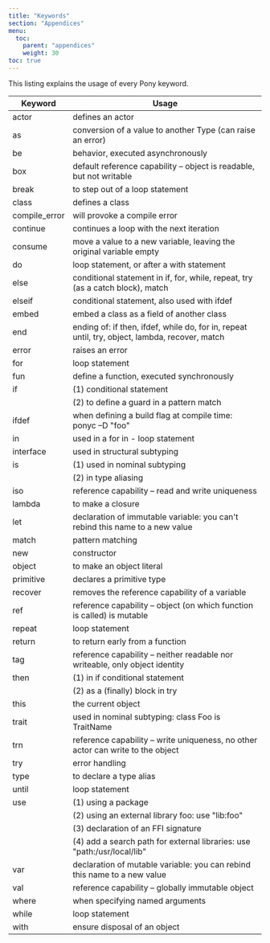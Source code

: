 ```yaml
---
title: "Keywords"
section: "Appendices"
menu:
  toc:
    parent: "appendices"
    weight: 30
toc: true
---
```


This listing explains the usage of every Pony keyword.

|Keyword | Usage|
| --- | --- |
| actor | defines an actor
| as | conversion of a value to another Type (can raise an error)
| be | behavior, executed asynchronously
| box | default reference capability – object is readable, but not writable
| break | to step out of a loop statement
| class | defines a class
| compile_error | will provoke a compile error 
| continue | continues a loop with the next iteration
| consume | move a value to a new variable, leaving the original variable empty
| do | loop statement, or after a with statement
| else | conditional statement in if, for, while, repeat, try (as a catch block), match 
| elseif | conditional statement, also used with ifdef
| embed | embed a class as a field of another class
| end | ending of: if then, ifdef, while do, for in, repeat until, try, object, lambda, recover, match
| error | raises an error
| for | loop statement
| fun | define a function, executed synchronously
| if  | (1) conditional statement
|     | (2) to define a guard in a pattern match
| ifdef | when defining a build flag at compile time:  ponyc –D "foo"
| in | used in a for in - loop statement
| interface | used in structural subtyping
| is | (1) used in nominal subtyping
|    | (2) in type aliasing
| iso | reference capability – read and write uniqueness
| lambda | to make a closure
| let | declaration of immutable variable: you can't rebind this name to a new value
| match | pattern matching
| new | constructor
| object | to make an object literal
| primitive | declares a primitive type
| recover | removes the reference capability of a variable
| ref | reference capability – object (on which function is called) is mutable
| repeat | loop statement
| return | to return early from a function
| tag | reference capability – neither readable nor writeable, only object identity
| then | (1) in if conditional statement 
|      | (2) as a (finally) block in try
| this | the current object
| trait | used in nominal subtyping:  class Foo is TraitName
| trn | reference capability – write uniqueness, no other actor can write to the object
| try | error handling
| type | to declare a type alias
| until | loop statement
| use | (1) using a package
|     | (2) using an external library foo: use "lib:foo"
|     | (3) declaration of an FFI signature
|     | (4) add a search path for external libraries: use "path:/usr/local/lib"
| var | declaration of mutable variable: you can rebind this name to a new value
| val | reference capability – globally immutable object
| where | when specifying named arguments 
| while | loop statement
| with  | ensure disposal of an object